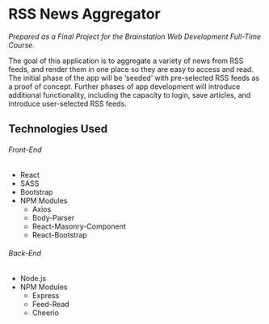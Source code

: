 # RSS News Aggregator

*Prepared as a Final Project for the Brainstation Web Development Full-Time Course.* 

The goal of this application is to aggregate a variety of news from RSS feeds, and render them in one place so they are easy to access and read. The initial phase of the app will be ‘seeded’ with pre-selected RSS feeds as a proof of concept. Further phases of app development will introduce additional functionality, including the capacity to login, save articles, and introduce user-selected RSS feeds. 

## Technologies Used

###### Front-End
- React
- SASS
- Bootstrap
- NPM Modules
    - Axios
    - Body-Parser
    - React-Masonry-Component
    - React-Bootstrap

###### Back-End
- Node.js
- NPM Modules
    - Express
    - Feed-Read
    - Cheerio
    

